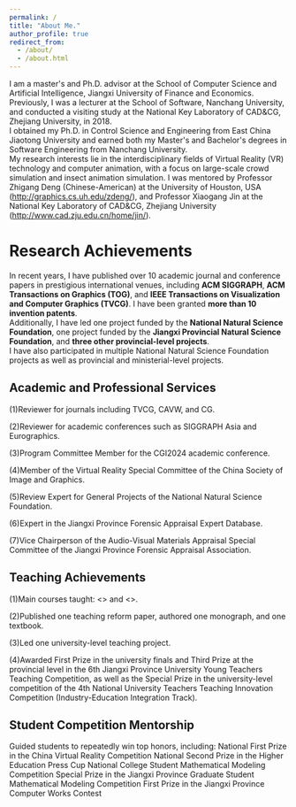 ```yaml
---
permalink: /
title: "About Me."
author_profile: true
redirect_from: 
  - /about/
  - /about.html
---
```

I am a master's and Ph.D. advisor at the School of Computer Science and Artificial Intelligence, Jiangxi University of Finance and Economics. Previously, I was a lecturer at the School of Software, Nanchang University, and conducted a visiting study at the National Key Laboratory of CAD&CG, Zhejiang University, in 2018.  
I obtained my Ph.D. in Control Science and Engineering from East China Jiaotong University and earned both my Master's and Bachelor's degrees in Software Engineering from Nanchang University.  
My research interests lie in the interdisciplinary fields of Virtual Reality (VR) technology and computer animation, with a focus on large-scale crowd simulation and insect animation simulation. I was mentored by Professor Zhigang Deng (Chinese-American) at the University of Houston, USA (http://graphics.cs.uh.edu/zdeng/), and Professor Xiaogang Jin at the National Key Laboratory of CAD&CG, Zhejiang University (http://www.cad.zju.edu.cn/home/jin/).

Research Achievements
======
In recent years, I have published over 10 academic journal and conference papers in prestigious international venues, including **ACM SIGGRAPH**, **ACM Transactions on Graphics (TOG)**, and **IEEE Transactions on Visualization and Computer Graphics (TVCG)**. I have been granted **more than 10 invention patents**.  
Additionally, I have led one project funded by the **National Natural Science Foundation**, one project funded by the **Jiangxi Provincial Natural Science Foundation**, and **three other provincial-level projects**.  
I have also participated in multiple National Natural Science Foundation projects as well as provincial and ministerial-level projects.

Academic and Professional Services
------
(1)Reviewer for journals including TVCG, CAVW, and CG.

(2)Reviewer for academic conferences such as SIGGRAPH Asia and Eurographics.

(3)Program Committee Member for the CGI2024 academic conference.

(4)Member of the Virtual Reality Special Committee of the China Society of Image and Graphics.

(5)Review Expert for General Projects of the National Natural Science Foundation.

(6)Expert in the Jiangxi Province Forensic Appraisal Expert Database.

(7)Vice Chairperson of the Audio-Visual Materials Appraisal Special Committee of the Jiangxi Province Forensic Appraisal Association. 

Teaching Achievements
------
(1)Main courses taught: <<Computer Graphics>> and <<Introduction to Virtual Reality>>.

(2)Published one teaching reform paper, authored one monograph, and one textbook.

(3)Led one university-level teaching project.

(4)Awarded First Prize in the university finals and Third Prize at the provincial level in the 6th Jiangxi Province University Young Teachers Teaching Competition, as well as the Special Prize in the university-level competition of the 4th National University Teachers Teaching Innovation Competition (Industry-Education Integration Track).

Student Competition Mentorship
------
Guided students to repeatedly win top honors, including:
National First Prize in the China Virtual Reality Competition
National Second Prize in the Higher Education Press Cup National College Student Mathematical Modeling Competition
Special Prize in the Jiangxi Province Graduate Student Mathematical Modeling Competition
First Prize in the Jiangxi Province Computer Works Contest
